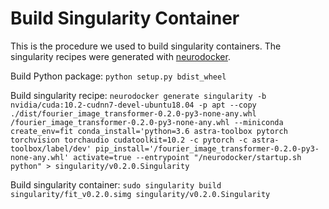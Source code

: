 # Build Singularity Container

This is the procedure we used to build singularity containers. The singularity recipes were generated
with [neurodocker](https://github.com/ReproNim/neurodocker).

Build Python package:
`python setup.py bdist_wheel`

Build singularity recipe:
`neurodocker generate singularity -b nvidia/cuda:10.2-cudnn7-devel-ubuntu18.04 -p apt --copy ./dist/fourier_image_transformer-0.2.0-py3-none-any.whl /fourier_image_transformer-0.2.0-py3-none-any.whl --miniconda create_env=fit conda_install='python=3.6 astra-toolbox pytorch torchvision torchaudio cudatoolkit=10.2 -c pytorch -c astra-toolbox/label/dev' pip_install='/fourier_image_transformer-0.2.0-py3-none-any.whl' activate=true --entrypoint "/neurodocker/startup.sh python" > singularity/v0.2.0.Singularity`

Build singularity container:
`sudo singularity build singularity/fit_v0.2.0.simg singularity/v0.2.0.Singularity`
